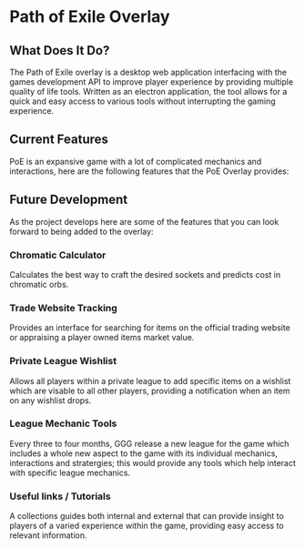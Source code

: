 # Path of Exile Overlay

## What Does It Do?
The Path of Exile overlay is a desktop web application interfacing with the games development API to improve player experience by providing multiple quality of life tools. Written as an electron application, the tool allows for a quick and easy access to various tools without interrupting the gaming experience.

## Current Features
PoE is an expansive game with a lot of complicated mechanics and interactions, here are the following features that the PoE Overlay provides:

## Future Development
As the project develops here are some of the features that you can look forward to being added to the overlay:

### Chromatic Calculator
Calculates the best way to craft the desired sockets and predicts cost in chromatic orbs.

### Trade Website Tracking
Provides an interface for searching for items on the official trading website or appraising a player owned items market value. 

### Private League Wishlist
Allows all players within a private league to add specific items on a wishlist which are visable to all other players, providing a notification when an item on any wishlist drops. 

### League Mechanic Tools
Every three to four months, GGG release a new league for the game which includes a whole new aspect to the game with its individual mechanics, interactions and stratergies; this would provide any tools which help interact with specific league mechanics.

### Useful links / Tutorials
A collections guides both internal and external that can provide insight to players of a varied experience within the game, providing easy access to relevant information.
